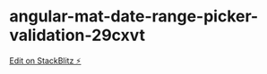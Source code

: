 # angular-mat-date-range-picker-validation-29cxvt

[Edit on StackBlitz ⚡️](https://stackblitz.com/edit/angular-mat-date-range-picker-validation-29cxvt)